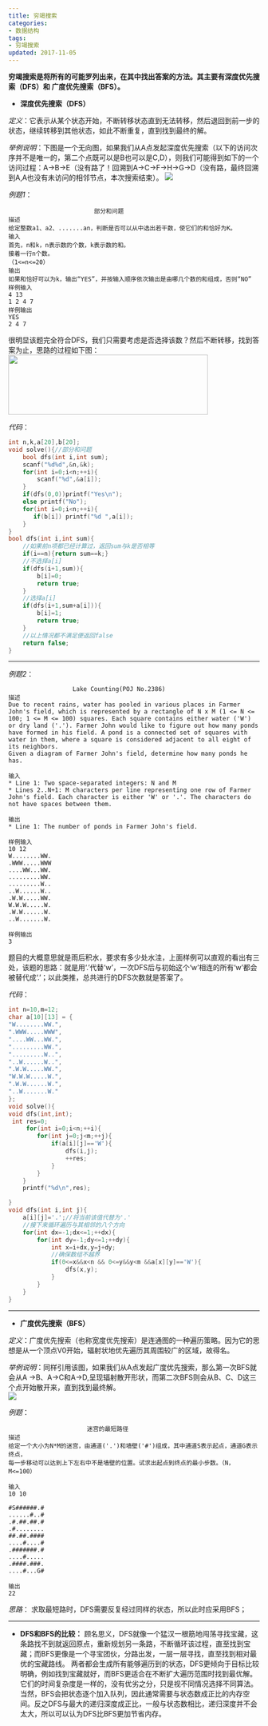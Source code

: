 ```yaml
---
title: 穷竭搜索
categories:
- 数据结构
tags:
- 穷竭搜索
updated: 2017-11-05
---
```


**穷竭搜索是将所有的可能罗列出来，在其中找出答案的方法。其主要有深度优先搜索（DFS）和 广度优先搜索（BFS）。**

 - **深度优先搜索（DFS）**

  *定义*：它表示从某个状态开始，不断转移状态直到无法转移，然后退回到前一步的状态，继续转移到其他状态，如此不断重复，直到找到最终的解。

  *举例说明*：下图是一个无向图，如果我们从A点发起深度优先搜索（以下的访问次序并不是唯一的，第二个点既可以是B也可以是C,D），则我们可能得到如下的一个访问过程：A->B->E（没有路了！回溯到A->C->F->H->G->D（没有路，最终回溯到A,A也没有未访问的相邻节点，本次搜索结束）。
  <img src="../assets//blog_images/D_B_FS.png">
  									 

*例题1*：
​			

```
						部分和问题
描述
给定整数a1、a2、.......an，判断是否可以从中选出若干数，使它们的和恰好为K。
输入
首先，n和k，n表示数的个数，k表示数的和。
接着一行n个数。
（1<=n<=20）
输出
如果和恰好可以为k，输出“YES”，并按输入顺序依次输出是由哪几个数的和组成，否则“NO”
样例输入
4 13
1 2 4 7
样例输出
YES
2 4 7								
```
很明显该题完全符合DFS，我们只需要考虑是否选择该数？然后不断转移，找到答案为止，思路的过程如下图：
<img src="../assets//blog_images/DFS2.png" width="400px" height="120px"/>

*代码*：

```c
int n,k,a[20],b[20];
void solve(){//部分和问题
    bool dfs(int i,int sum);
    scanf("%d%d",&n,&k);
    for(int i=0;i<n;++i){
        scanf("%d",&a[i]);
    }
    if(dfs(0,0))printf("Yes\n");
    else printf("No");
    for(int i=0;i<n;++i){
       if(b[i]) printf("%d ",a[i]);
    }
}
bool dfs(int i,int sum){
    //如果前n项都已经计算过，返回sum与k是否相等
    if(i==n){return sum==k;}
    //不选择a[i]
    if(dfs(i+1,sum)){
        b[i]=0;
        return true;
    }
    //选择a[i]
    if(dfs(i+1,sum+a[i])){
        b[i]=1;
        return true;
    }
    //以上情况都不满足便返回false
    return false;
}
```

----------

*例题2*：
​	

```
                  Lake Counting(POJ No.2386)
描述
Due to recent rains, water has pooled in various places in Farmer John's field, which is represented by a rectangle of N x M (1 <= N <= 100; 1 <= M <= 100) squares. Each square contains either water ('W') or dry land ('.'). Farmer John would like to figure out how many ponds have formed in his field. A pond is a connected set of squares with water in them, where a square is considered adjacent to all eight of its neighbors.
Given a diagram of Farmer John's field, determine how many ponds he has.

输入
* Line 1: Two space-separated integers: N and M
* Lines 2..N+1: M characters per line representing one row of Farmer John's field. Each character is either 'W' or '.'. The characters do not have spaces between them.

输出
* Line 1: The number of ponds in Farmer John's field.

样例输入
10 12
W........WW.
.WWW.....WWW
....WW...WW.
.........WW.
.........W..
..W......W..
.W.W.....WW.
W.W.W.....W.
.W.W......W.
..W.......W.

样例输出
3
```
题目的大概意思就是雨后积水，要求有多少处水洼，上面样例可以直观的看出有三处，该题的思路：就是用‘.’代替‘w’，一次DFS后与初始这个‘w’相连的所有‘w’都会被替代成‘.’；以此类推，总共进行的DFS次数就是答案了。

*代码*：
```c
int n=10,m=12;
char a[10][13] = {
"W........WW.",
".WWW.....WWW",
"....WW...WW.",
".........WW.",
".........W..",
"..W......W..",
".W.W.....WW.",
"W.W.W.....W.",
".W.W......W.",
"..W.......W."
};
void solve(){
void dfs(int,int);
 int res=0;
     for(int i=0;i<n;++i){
        for(int j=0;j<m;++j){
            if(a[i][j]=='W'){
                dfs(i,j);
                ++res;
            }
        }
    }
    printf("%d\n",res);

}
void dfs(int i,int j){
    a[i][j]='.';//将当前该值代替为'.'
    //接下来循环遍历与其相邻的八个方向
    for(int dx=-1;dx<=1;++dx){
        for(int dy=-1;dy<=1;++dy){
            int x=i+dx,y=j+dy;
            //确保数组不越界
            if(0<=x&&x<n && 0<=y&&y<m &&a[x][y]=='W'){
                dfs(x,y);
            }
        }
    }
}
```

----------

 - **广度优先搜索（BFS）**

*定义*：广度优先搜索（也称宽度优先搜索）是连通图的一种遍历策略。因为它的思想是从一个顶点V0开始，辐射状地优先遍历其周围较广的区域，故得名。

*举例说明*：同样引用该图，如果我们从A点发起广度优先搜索，那么第一次BFS就会从A ->B、A->C和A->D,呈现辐射散开形状，而第二次BFS则会从B、C、D这三个点开始散开来，直到找到最终解。
​		
<img src="../assets//blog_images/D_B_FS.png">

*例题*：

```
					  迷宫的最短路径
描述
给定一个大小为N*M的迷宫，由通道('.')和墙壁('#')组成，其中通道S表示起点，通道G表示终点，
每一步移动可以达到上下左右中不是墙壁的位置。试求出起点到终点的最小步数。（N，M<=100）

输入
10 10

#S######.#
......#..#
.#.##.##.#
.#........
##.##.####
....#....#
.#######.#
....#.....
.####.###.
....#...G#

输出
22
```
*思路*：
求取最短路时，DFS需要反复经过同样的状态，所以此时应采用BFS；



----------


 - **DFS和BFS的比较：**
     顾名思义，DFS就像一个猛汉一根筋地闯荡寻找宝藏，这条路找不到就返回原点，重新规划另一条路，不断循环该过程，直至找到宝藏；而BFS更像是一个寻宝团伙，分路出发，一层一层寻找，直至找到相对最优的宝藏路线。
       两者都会生成所有能够遍历到的状态，DFS更倾向于目标比较明确，例如找到宝藏就好，而BFS更适合在不断扩大遍历范围时找到最优解。它们的时间复杂度是一样的，没有优劣之分，只是视不同情况选择不同算法。
       当然，BFS会把状态逐个加入队列，因此通常需要与状态数成正比的内存空间。反之DFS与最大的递归深度成正比，一般与状态数相比，递归深度并不会太大，所以可以认为DFS比BFS更加节省内存。

